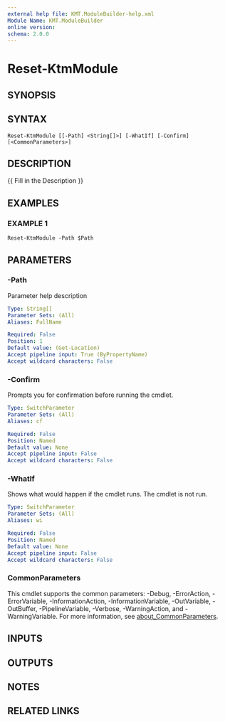 ```yaml
---
external help file: KMT.ModuleBuilder-help.xml
Module Name: KMT.ModuleBuilder
online version:
schema: 2.0.0
---
```


# Reset-KtmModule

## SYNOPSIS

## SYNTAX

```
Reset-KtmModule [[-Path] <String[]>] [-WhatIf] [-Confirm] [<CommonParameters>]
```

## DESCRIPTION
{{ Fill in the Description }}

## EXAMPLES

### EXAMPLE 1
```
Reset-KtmModule -Path $Path
```

## PARAMETERS

### -Path
Parameter help description

```yaml
Type: String[]
Parameter Sets: (All)
Aliases: FullName

Required: False
Position: 1
Default value: (Get-Location)
Accept pipeline input: True (ByPropertyName)
Accept wildcard characters: False
```

### -Confirm
Prompts you for confirmation before running the cmdlet.

```yaml
Type: SwitchParameter
Parameter Sets: (All)
Aliases: cf

Required: False
Position: Named
Default value: None
Accept pipeline input: False
Accept wildcard characters: False
```

### -WhatIf
Shows what would happen if the cmdlet runs. The cmdlet is not run.

```yaml
Type: SwitchParameter
Parameter Sets: (All)
Aliases: wi

Required: False
Position: Named
Default value: None
Accept pipeline input: False
Accept wildcard characters: False
```

### CommonParameters
This cmdlet supports the common parameters: -Debug, -ErrorAction, -ErrorVariable, -InformationAction, -InformationVariable, -OutVariable, -OutBuffer, -PipelineVariable, -Verbose, -WarningAction, and -WarningVariable. For more information, see [about_CommonParameters](http://go.microsoft.com/fwlink/?LinkID=113216).

## INPUTS

## OUTPUTS

## NOTES

## RELATED LINKS
